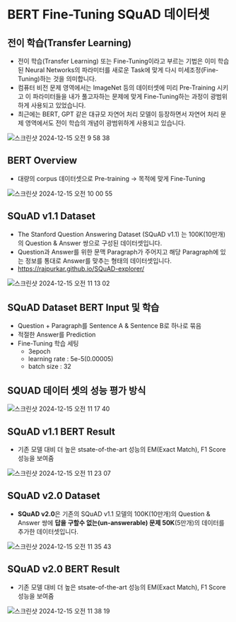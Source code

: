 # BERT Fine-Tuning SQuAD 데이터셋

## 전이 학습(Transfer Learning)

- 전이 학습(Transfer Learning) 또는 Fine-Tuning이라고 부르는 기법은 이미 학습된 Neural Networks의 파라미터를 새로운 Task에 맞게 다시 미세조정(Fine-Tuning)하는 것을 의미합니다.
- 컴퓨터 비전 문제 영역에서는 ImageNet 등의 데이터셋에 미리 Pre-Training 시키고 이 파라미터들을 내가 풀고자하는 문제에 맞게 Fine-Tuning하는 과정이 광범위하게 사용되고 있었습니다.
- 최근에는 BERT, GPT 같은 대규모 자연어 처리 모델이 등장하면서 자연어 처리 문제 영역에서도 전이 학습의 개념이 광범위하게 사용되고 있습니다.

![스크린샷 2024-12-15 오전 9 58 38](https://github.com/user-attachments/assets/4cc03795-ed59-4c76-8529-51952990557c)

## BERT Overview

- 대량의 corpus 데이터셋으로 Pre-training -> 목적에 맞게 Fine-Tuning

![스크린샷 2024-12-15 오전 10 00 55](https://github.com/user-attachments/assets/e88c8b89-6288-46b7-9fca-46310c5881ec)

## SQuAD v1.1 Dataset

- The Stanford Question Answering Dataset (SQuAD v1.1) 는 100K(10만개)의 Question & Answer 쌍으로 구성된 데이터셋입니다.
- Question과 Answer를 위한 문맥 Paragraph가 주어지고 해당 Paragraph에 있는 정보를 통대로 Answer를 맞추는 형태의 데이터셋입니다.
- https://rajpurkar.github.io/SQuAD-explorer/

![스크린샷 2024-12-15 오전 11 13 02](https://github.com/user-attachments/assets/932def71-3eb3-4b91-a2b0-50929021141b)

## SQuAD Dataset BERT Input 및 학습

- Question + Paragraph를 Sentence A & Sentence B로 하나로 묶음
- 적절한 Answer를 Prediction
- Fine-Tuning 학습 세팅
  - 3epoch
  - learning rate : 5e-5(0.00005)
  - batch size : 32

## SQUAD 데이터 셋의 성능 평가 방식

![스크린샷 2024-12-15 오전 11 17 40](https://github.com/user-attachments/assets/579847a5-48cb-4f39-822e-dfd0564019de)


## SQuAD v1.1 BERT Result

- 기존 모델 대비 더 높은 stsate-of-the-art 성능의 EM(Exact Match), F1 Score 성능을 보여줌

![스크린샷 2024-12-15 오전 11 23 07](https://github.com/user-attachments/assets/4c62213a-fc5e-400a-8349-f7e13c8ffb92)


## SQuAD v2.0 Dataset

- <b>SQuAD v2.0</b>은 기존의 SQuAD v1.1 모델의 100K(10만개)의 Question & Answer 쌍에 <b>답을 구할수 없는(un-answerable) 문제 50K</b>(5만개)의 데이터를 추가한 데이터셋입니다.

![스크린샷 2024-12-15 오전 11 35 43](https://github.com/user-attachments/assets/b8d1d198-2346-43c4-86d5-6aa52d7b8718)


## SQuAD v2.0 BERT Result

- 기존 모델 대비 더 높은 stsate-of-the-art 성능의 EM(Exact Match), F1 Score 성능을 보여줌


![스크린샷 2024-12-15 오전 11 38 19](https://github.com/user-attachments/assets/e4ab2cb6-f2e2-4eaf-aa0f-49ec8d414803)




